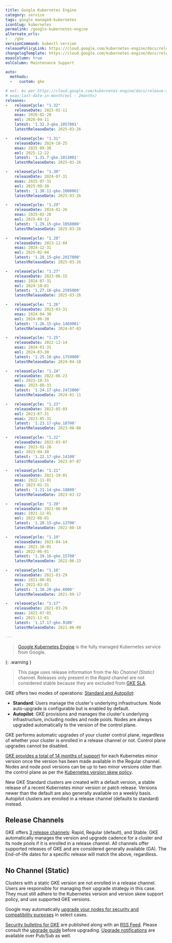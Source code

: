 ```yaml
---
title: Google Kubernetes Engine
category: service
tags: google managed-kubernetes
iconSlug: kubernetes
permalink: /google-kubernetes-engine
alternate_urls:
-   /gke
versionCommand: kubectl version
releasePolicyLink: https://cloud.google.com/kubernetes-engine/docs/release-schedule
changelogTemplate: https://cloud.google.com/kubernetes-engine/docs/release-notes-nochannel
eoasColumn: true
eolColumn: Maintenance Support

auto:
  methods:
  -   custom: gke

# eol: As per https://cloud.google.com/kubernetes-engine/docs/release-schedule
# eoas:last-date-in-month(eol - 2months)
releases:
-   releaseCycle: "1.32"
    releaseDate: 2025-02-11
    eoas: 2026-02-28
    eol: 2026-04-11
    latest: '1.32.3-gke.1057001'
    latestReleaseDate: 2025-03-26

-   releaseCycle: "1.31"
    releaseDate: 2024-10-25
    eoas: 2025-09-30
    eol: 2025-12-22
    latest: '1.31.7-gke.1013001'
    latestReleaseDate: 2025-03-26

-   releaseCycle: "1.30"
    releaseDate: 2024-07-31
    eoas: 2025-07-31
    eol: 2025-09-30
    latest: '1.30.11-gke.1008001'
    latestReleaseDate: 2025-03-26

-   releaseCycle: "1.29"
    releaseDate: 2024-01-26
    eoas: 2025-02-28
    eol: 2025-04-12
    latest: '1.29.15-gke.1058000'
    latestReleaseDate: 2025-03-26

-   releaseCycle: "1.28"
    releaseDate: 2023-12-04
    eoas: 2024-12-31
    eol: 2025-02-04
    latest: '1.28.15-gke.2027000'
    latestReleaseDate: 2025-03-26

-   releaseCycle: "1.27"
    releaseDate: 2023-06-15
    eoas: 2024-07-31
    eol: 2024-10-01
    latest: '1.27.16-gke.2595000'
    latestReleaseDate: 2025-03-26

-   releaseCycle: "1.26"
    releaseDate: 2023-03-31
    eoas: 2024-04-30
    eol: 2024-06-30
    latest: '1.26.15-gke.1469001'
    latestReleaseDate: 2024-07-03

-   releaseCycle: "1.25"
    releaseDate: 2022-12-14
    eoas: 2024-01-31
    eol: 2024-03-30
    latest: '1.25.16-gke.1759000'
    latestReleaseDate: 2024-04-18

-   releaseCycle: "1.24"
    releaseDate: 2022-06-23
    eol: 2023-10-31
    eoas: 2023-08-31
    latest: '1.24.17-gke.2472000'
    latestReleaseDate: 2024-01-11

-   releaseCycle: "1.23"
    releaseDate: 2022-05-03
    eol: 2023-07-31
    eoas: 2023-05-31
    latest: '1.23.17-gke.10700'
    latestReleaseDate: 2023-08-08

-   releaseCycle: "1.22"
    releaseDate: 2022-03-07
    eoas: 2023-02-28
    eol: 2023-04-30
    latest: '1.22.17-gke.14100'
    latestReleaseDate: 2023-07-07

-   releaseCycle: "1.21"
    releaseDate: 2021-10-01
    eoas: 2022-11-01
    eol: 2023-01-31
    latest: '1.21.14-gke.18800'
    latestReleaseDate: 2023-03-22

-   releaseCycle: "1.20"
    releaseDate: 2021-06-09
    eoas: 2021-12-01
    eol: 2022-08-01
    latest: '1.20.15-gke.13700'
    latestReleaseDate: 2022-08-18

-   releaseCycle: "1.19"
    releaseDate: 2021-04-14
    eoas: 2021-10-01
    eol: 2022-06-01
    latest: '1.19.16-gke.15700'
    latestReleaseDate: 2022-06-23

-   releaseCycle: "1.18"
    releaseDate: 2021-03-29
    eoas: 2021-08-01
    eol: 2022-03-01
    latest: '1.18.20-gke.6000'
    latestReleaseDate: 2021-09-17

-   releaseCycle: "1.17"
    releaseDate: 2021-03-29
    eoas: 2021-07-01
    eol: 2021-11-01
    latest: '1.17.17-gke.9100'
    latestReleaseDate: 2021-06-09

---
```


> [Google Kubernetes Engine](https://cloud.google.com/kubernetes-engine) is the fully managed
> Kubernetes service from Google.

{: .warning }
> This page uses release information from the _No Channel (Static)_ channel.
> Releases only present in the _Rapid_ channel are not considered stable because they are excluded from
> [GKE SLA](https://cloud.google.com/kubernetes-engine/sla).

GKE offers two modes of operations:
[Standard and Autopilot](https://cloud.google.com/kubernetes-engine/docs/concepts/autopilot-overview#comparison "Comparing Autopilot and Standard modes at GKE Docs"):

- **Standard**: Users manage the cluster's underlying infrastructure. Node auto-upgrade is
  configurable but is enabled by default.
- **Autopilot**: GKE provisions and manages the cluster's underlying infrastructure, including nodes
  and node pools. Nodes are always upgraded automatically to the version of the control plane.

GKE performs automatic upgrades of your cluster control plane, regardless of whether your cluster is
enrolled in a release channel or not. Control plane upgrades cannot be disabled.

[GKE provides a total of 14 months of support](https://cloud.google.com/kubernetes-engine/versioning "GKE versioning and support")
for each Kubernetes minor version once the version has been made available in the Regular channel.
Nodes and node pool versions can be up to two minor versions older than the control plane as per the
[Kubernetes version skew policy](https://kubernetes.io/releases/version-skew-policy/).

New GKE Standard clusters are created with a default version,
a stable release of a recent Kubernetes minor version or patch release.
Versions newer than the default are also generally available on a weekly basis.
Autopilot clusters are enrolled in a release channel (defaults to standard) instead.

## Release Channels

GKE offers [3 release channels](https://cloud.google.com/kubernetes-engine/docs/concepts/release-channels "Release channels documentation on GKE Docs"):
Rapid, Regular (default), and Stable. GKE automatically manages the version and upgrade cadence for
a cluster and its node pools if it is enrolled in a release channel. All channels offer supported
releases of GKE and are considered generally available (GA). The End-of-life dates for a specific
release will match the above, regardless.

## No Channel (Static)

Clusters with a static GKE version are not enrolled in a release channel. Users are responsible for
managing their upgrade strategy in this case. They must still adhere to the Kubernetes version and
version skew support policy, and use supported GKE versions.

Google may automatically [upgrade your nodes for security and compatibility purposes](https://cloud.google.com/kubernetes-engine/upgrades#automatic_node_upgrades_for_security_and_compatibility "Requirements for GKE force upgrades")
in select cases.

[Security bulletins for GKE](https://cloud.google.com/anthos/clusters/docs/security-bulletins) are
published along with an [RSS Feed](https://cloud.google.com/feeds/anthos-gke-security-bulletins.xml "RSS Feed for Security Bulletins for GKE").
Please consult the [upgrade guide](https://cloud.google.com/kubernetes-engine/upgrades "Upgrade documentation for GKE")
before upgrading. [Upgrade notifications](https://cloud.google.com/kubernetes-engine/docs/concepts/cluster-notifications)
are available over Pub/Sub as well.
